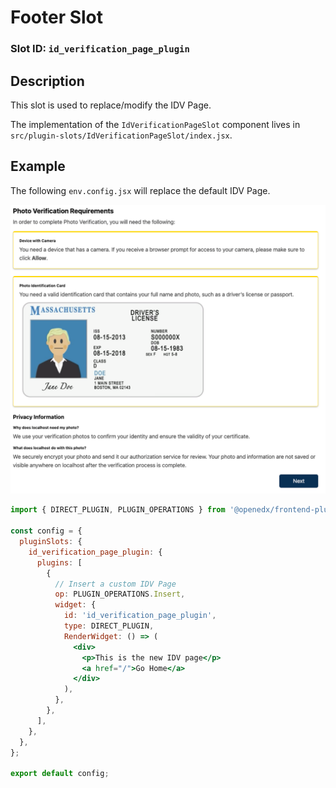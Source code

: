 # Footer Slot

### Slot ID: `id_verification_page_plugin`

## Description

This slot is used to replace/modify the IDV Page.

The implementation of the `IdVerificationPageSlot` component lives in `src/plugin-slots/IdVerificationPageSlot/index.jsx`.

## Example

The following `env.config.jsx` will replace the default IDV Page.

![Screenshot of Default IDV Page](./images/default_id-verification-page.png)

```jsx
import { DIRECT_PLUGIN, PLUGIN_OPERATIONS } from '@openedx/frontend-plugin-framework';

const config = {
  pluginSlots: {
    id_verification_page_plugin: {
      plugins: [
        {
          // Insert a custom IDV Page
          op: PLUGIN_OPERATIONS.Insert,
          widget: {
            id: 'id_verification_page_plugin',
            type: DIRECT_PLUGIN,
            RenderWidget: () => (
              <div>
                <p>This is the new IDV page</p>
                <a href="/">Go Home</a>
              </div>
            ),
          },
        },
      ],
    },
  },
};

export default config;

```
